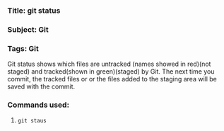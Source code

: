 ### Title: git status

### Subject: Git

### Tags: Git

Git status shows which files are untracked (names showed in red)(not staged) and tracked(shown in green)(staged) by Git. The next time you commit, the tracked files or 
or the files added to the staging area will be saved with the commit.

### Commands used:

1) ```git staus```
